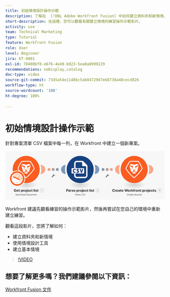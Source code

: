 ```yaml
---
title: 初始情境設計操作示範
description: 了解在  [!DNL Adobe Workfront Fusion] 中如何建立資料夾和新情境、使用情境設計工具以及建立基本情境。
short-description: 在這裡，您可以觀看有關建立情境的練習操作示範影片。
activity: use
team: Technical Marketing
type: Tutorial
feature: Workfront Fusion
role: User
level: Beginner
jira: KT-9001
exl-id: 78408bf8-e676-4e49-b023-5ea0a6999229
recommendations: noDisplay,catalog
doc-type: video
source-git-commit: 7345a54e1148bc5ab8472987e68738a48cecd826
workflow-type: ht
source-wordcount: '108'
ht-degree: 100%

---
```


# 初始情境設計操作示範

針對專案清單 CSV 檔案中每一列，在 Workfront 中建立一個新專案。

![影像顯示 Fusion 情境](assets/understand-the-basics-1.png)

Workfront 建議先觀看練習的操作示範影片，然後再嘗試在您自己的環境中重新建立練習。

觀看這段影片，您將了解如何：

* 建立資料夾和新情境
* 使用情境設計工具
* 建立基本情境

>[!VIDEO](https://video.tv.adobe.com/v/335261/?quality=12&learn=on)


## 想要了解更多嗎？我們建議參閱以下資訊：

[Workfront Fusion 文件](https://experienceleague.adobe.com/docs/workfront/using/adobe-workfront-fusion/workfront-fusion-2.html?lang=zh-hant)

